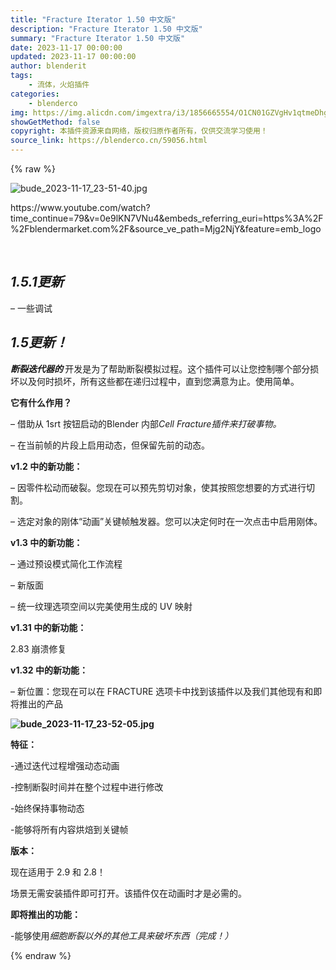 ```yaml
---
title: "Fracture Iterator 1.50 中文版"
description: "Fracture Iterator 1.50 中文版"
summary: "Fracture Iterator 1.50 中文版"
date: 2023-11-17 00:00:00
updated: 2023-11-17 00:00:00
author: blenderit
tags: 
    - 流体，火焰插件
categories:
    - blenderco
img: https://img.alicdn.com/imgextra/i3/1856665554/O1CN01GZVgHv1qtmeDhg8Gv_!!1856665554.jpg
showGetMethod: false
copyright: 本插件资源来自网络，版权归原作者所有，仅供交流学习使用！
source_link: https://blenderco.cn/59056.html
---
```


{% raw %}
<p><img src="https://img.alicdn.com/imgextra/i3/1856665554/O1CN01GZVgHv1qtmeDhg8Gv_!!1856665554.jpg" alt="bude_2023-11-17_23-51-40.jpg"></p><p>https://www.youtube.com/watch?time_continue=79&amp;v=0e9lKN7VNu4&amp;embeds_referring_euri=https%3A%2F%2Fblendermarket.com%2F&amp;source_ve_path=Mjg2NjY&amp;feature=emb_logo</p><p> </p><h2><strong><em>1.5.1更新</em></strong></h2><p>– 一些调试<strong><em><br>
</em></strong></p><h2><strong><em>1.5更新！<br>
</em></strong></h2><div class="embed-responsive embed-responsive-16by9"></div><p><strong><em>断裂迭代器的 </em></strong>开发是为了帮助断裂模拟过程。这个插件可以让您控制哪个部分损坏以及何时损坏，所有这些都在递归过程中，直到您满意为止。使用简单。</p><p><strong>它有什么作用？</strong></p><p>– 借助从 1srt 按钮启动的Blender 内部<em>Cell Fracture插件来打破事物。</em></p><p>– 在当前帧的片段上启用动态，但保留先前的动态。</p><p><strong>v1.2 中的新功能：</strong></p><p>– 因零件松动而破裂。您现在可以预先剪切对象，使其按照您想要的方式进行切割。</p><p>– 选定对象的刚体“动画”关键帧触发器。您可以决定何时在一次点击中启用刚体。</p><p><strong>v1.3 中的新功能：</strong></p><p>– 通过预设模式简化工作流程</p><p>– 新版面</p><p>– 统一纹理选项空间以完美使用生成的 UV 映射</p><div class="embed-responsive embed-responsive-16by9"></div><div class="embed-responsive embed-responsive-16by9"></div><p><strong>v1.31 中的新功能：</strong></p><p>2.83 崩溃修复</p><p><strong>v1.32 中的新功能：</strong></p><p>– 新位置：您现在可以在 FRACTURE 选项卡中找到该插件以及我们其他现有和即将推出的产品</p><p><strong> <img src="https://img.alicdn.com/imgextra/i4/1856665554/O1CN01eDY4no1qtmeHgxptv_!!1856665554.jpg" alt="bude_2023-11-17_23-52-05.jpg"></strong></p><p><strong>特征：</strong></p><p>-通过迭代过程增强动态动画</p><p>-控制断裂时间并在整个过程中进行修改</p><p>-始终保持事物动态</p><p>-能够将所有内容烘焙到关键帧</p><p><strong>版本：</strong></p><p>现在适用于 2.9 和 2.8！</p><p>场景无需安装插件即可打开。该插件仅在动画时才是必需的。</p><p><strong>即将推出的功能：</strong></p><p>-能够使用<em>细胞断裂以外的其他工具来破坏东西（完成！）</em></p>
<div style="display: none">blenderco</div>
{% endraw %}